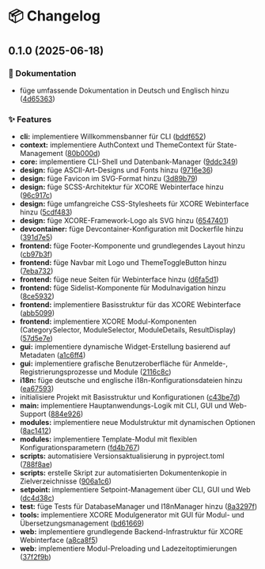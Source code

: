 # 📦 Changelog


## 0.1.0 (2025-06-18)


### 📝 Dokumentation

* füge umfassende Dokumentation in Deutsch und Englisch hinzu ([4d65363](https://github.com/x404bjrn/XCORE/commit/4d6536322b7c7b2cc1f0317c4a0aacbde4de4315))


### ✨ Features

* **cli:** implementiere Willkommensbanner für CLI ([bddf652](https://github.com/x404bjrn/XCORE/commit/bddf652858f9a73105f732f2a25f878db936a7d0))
* **context:** implementiere AuthContext und ThemeContext für State-Management ([80b000d](https://github.com/x404bjrn/XCORE/commit/80b000dd14256550cee65acfa019c9998e440377))
* **core:** implementiere CLI-Shell und Datenbank-Manager ([9ddc349](https://github.com/x404bjrn/XCORE/commit/9ddc3495f33774f70e600a3e6bbeccbef0bd4725))
* **design:** füge ASCII-Art-Designs und Fonts hinzu ([9716e36](https://github.com/x404bjrn/XCORE/commit/9716e362e239d60b68407468082eda0b740ef3b4))
* **design:** füge Favicon im SVG-Format hinzu ([3d89b79](https://github.com/x404bjrn/XCORE/commit/3d89b796886bf35165ed9014d9b38947f485948b))
* **design:** füge SCSS-Architektur für XCORE Webinterface hinzu ([96c917c](https://github.com/x404bjrn/XCORE/commit/96c917cd2d27274ff089a1abd27f846492079a48))
* **design:** füge umfangreiche CSS-Stylesheets für XCORE Webinterface hinzu ([5cdf483](https://github.com/x404bjrn/XCORE/commit/5cdf48336adf5b62b96906d37153bf4a6aac50c0))
* **design:** füge XCORE-Framework-Logo als SVG hinzu ([6547401](https://github.com/x404bjrn/XCORE/commit/654740149eb7c10b17b86fce1b6b4c3f9f528c98))
* **devcontainer:** füge Devcontainer-Konfiguration mit Dockerfile hinzu ([391d7e5](https://github.com/x404bjrn/XCORE/commit/391d7e5c907b8aa5a7c5e2d208c8656ed38d3c10))
* **frontend:** füge Footer-Komponente und grundlegendes Layout hinzu ([cb97b3f](https://github.com/x404bjrn/XCORE/commit/cb97b3f95cfc8f92558614504d4b313d8e2c45aa))
* **frontend:** füge Navbar mit Logo und ThemeToggleButton hinzu ([7eba732](https://github.com/x404bjrn/XCORE/commit/7eba7325da464cf907bca078cf4eaa3ef3cb8c5b))
* **frontend:** füge neue Seiten für Webinterface hinzu ([d6fa5d1](https://github.com/x404bjrn/XCORE/commit/d6fa5d12a79aa77008d004c7ac1f93973462d472))
* **frontend:** füge Sidelist-Komponente für Modulnavigation hinzu ([8ce5932](https://github.com/x404bjrn/XCORE/commit/8ce5932175a6ca923d629760f91c4264e89e887a))
* **frontend:** implementiere Basisstruktur für das XCORE Webinterface ([abb5099](https://github.com/x404bjrn/XCORE/commit/abb50999a2c1ced552bed656bd35232d65223f3c))
* **frontend:** implementiere XCORE Modul-Komponenten (CategorySelector, ModuleSelector, ModuleDetails, ResultDisplay) ([57d5e7e](https://github.com/x404bjrn/XCORE/commit/57d5e7e3e6ce0d887841610d18d1d7eae49ab7b8))
* **gui:** implementiere dynamische Widget-Erstellung basierend auf Metadaten ([a1c6ff4](https://github.com/x404bjrn/XCORE/commit/a1c6ff496b5d3e0a71394a08720cde515e3b6c1e))
* **gui:** implementiere grafische Benutzeroberfläche für Anmelde-, Registrierungsprozesse und Module ([2116c8c](https://github.com/x404bjrn/XCORE/commit/2116c8c0b8458c90dfed719390bb1937a2540267))
* **i18n:** füge deutsche und englische i18n-Konfigurationsdateien hinzu ([ea67593](https://github.com/x404bjrn/XCORE/commit/ea67593ef81398b2fd3592cf93cadd694fa2dd02))
* initialisiere Projekt mit Basisstruktur und Konfigurationen ([c43be7d](https://github.com/x404bjrn/XCORE/commit/c43be7d458c68e4364a09fc75058800c4b45327d))
* **main:** implementiere Hauptanwendungs-Logik mit CLI, GUI und Web-Support ([884e926](https://github.com/x404bjrn/XCORE/commit/884e9264f08a00ff3660d4bd988e0c1db79192d5))
* **modules:** implementiere neue Modulstruktur mit dynamischen Optionen ([8ac1412](https://github.com/x404bjrn/XCORE/commit/8ac141268594d83ad4a20232e4abbd3110f89e5e))
* **modules:** implementiere Template-Modul mit flexiblen Konfigurationsparametern ([fd4b767](https://github.com/x404bjrn/XCORE/commit/fd4b767aa3d122d663a7c85470b18f485603c9f8))
* **scripts:** automatisiere Versionsaktualisierung in pyproject.toml ([788f8ae](https://github.com/x404bjrn/XCORE/commit/788f8aeb90a769baf344fed7b169663558fa9b17))
* **scripts:** erstelle Skript zur automatisierten Dokumentenkopie in Zielverzeichnisse ([906a1c6](https://github.com/x404bjrn/XCORE/commit/906a1c611a2260218748a46fde98aa7f877b3d72))
* **setpoint:** implementiere Setpoint-Management über CLI, GUI und Web ([dc4d38c](https://github.com/x404bjrn/XCORE/commit/dc4d38cafee6ac95feea1bccd9d55d1455e4b361))
* **test:** füge Tests für DatabaseManager und I18nManager hinzu ([8a3297f](https://github.com/x404bjrn/XCORE/commit/8a3297f3830a1a3186a61fd1f230f960c181bd47))
* **tools:** implementiere XCORE Modulgenerator mit GUI für Modul- und Übersetzungsmanagement ([bd61669](https://github.com/x404bjrn/XCORE/commit/bd6166927bd2af84837dd14589c54d0f435436c3))
* **web:** implementiere grundlegende Backend-Infrastruktur für XCORE Webinterface ([a8ca8f5](https://github.com/x404bjrn/XCORE/commit/a8ca8f52f205962d74c81f7d99366496001261df))
* **web:** implementiere Modul-Preloading und Ladezeitoptimierungen ([37f2f9b](https://github.com/x404bjrn/XCORE/commit/37f2f9b239d0070ec7349148149fdef3db6f47e1))
